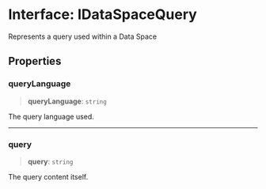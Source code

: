 # Interface: IDataSpaceQuery

Represents a query used within a Data Space

## Properties

### queryLanguage

> **queryLanguage**: `string`

The query language used.

***

### query

> **query**: `string`

The query content itself.
